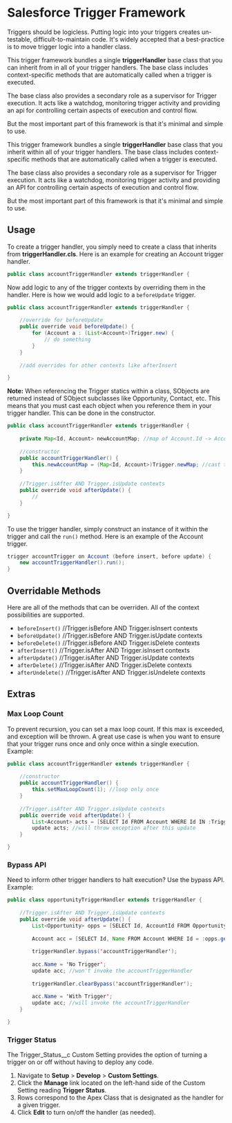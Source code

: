 # Salesforce Trigger Framework

Triggers should be logicless. Putting logic into your triggers creates un-testable, difficult-to-maintain code. It's widely accepted that a best-practice is to move trigger logic into a handler class.

This trigger framework bundles a single **triggerHandler** base class that you can inherit from in all of your trigger handlers. The base class includes context-specific methods that are automatically called when a trigger is executed.

The base class also provides a secondary role as a supervisor for Trigger execution. It acts like a watchdog, monitoring trigger activity and providing an api for controlling certain aspects of execution and control flow.

But the most important part of this framework is that it's minimal and simple to use. 

This trigger framework bundles a single **triggerHandler** base class that you inherit within all of your trigger handlers. The base class includes context-specific methods that are automatically called when a trigger is executed.

The base class also provides a secondary role as a supervisor for Trigger execution. It acts like a watchdog, monitoring trigger activity and providing an API for controlling certain aspects of execution and control flow.

But the most important part of this framework is that it's minimal and simple to use. 

## Usage ##

To create a trigger handler, you simply need to create a class that inherits from **triggerHandler.cls**. Here is an example for creating an Account trigger handler.

```java
public class accountTriggerHandler extends triggerHandler {
```

Now add logic to any of the trigger contexts by overriding them in the handler. Here is how we would add logic to a `beforeUpdate` trigger.

```java
public class accountTriggerHandler extends triggerHandler {
	
	//override for beforeUpdate
	public override void beforeUpdate() {
		for (Account a : (List<Account>)Trigger.new) {
			// do something
		}
	}
	
	//add overrides for other contexts like afterInsert

}
```

**Note:** When referencing the Trigger statics within a class, SObjects are returned instead of SObject subclasses like Opportunity, Contact, etc. This means that you must cast each object when you reference them in your trigger handler. This can be done in the constructor. 

```java
public class accountTriggerHandler extends triggerHandler {
	
	private Map<Id, Account> newAccountMap; //map of Account.Id -> Account
	
	//constructor
	public accountTriggerHandler() {
		this.newAccountMap = (Map<Id, Account>)Trigger.newMap; //cast the Map from the the Trigger context variable Trigger.newMap, which is a map of Ids to the new versions of the sObject records
	}
	
	//Trigger.isAfter AND Trigger.isUpdate contexts
	public override void afterUpdate() {
		//
	}

}
```

To use the trigger handler, simply construct an instance of it within the trigger and call the `run()` method. Here is an example of the Account trigger.

```java
trigger accountTrigger on Account (before insert, before update) {
	new accountTriggerHandler().run();
}
```

## Overridable Methods ##

Here are all of the methods that can be overriden. All of the context possibilities are supported.

* `beforeInsert()` //Trigger.isBefore AND Trigger.isInsert contexts
* `beforeUpdate()` //Trigger.isBefore AND Trigger.isUpdate contexts
* `beforeDelete()` //Trigger.isBefore AND Trigger.isDelete contexts
* `afterInsert()` //Trigger.isAfter AND Trigger.isInsert contexts
* `afterUpdate()` //Trigger.isAfter AND Trigger.isUpdate contexts
* `afterDelete()` //Trigger.isAfter AND Trigger.isDelete contexts
* `afterUndelete()` //Trigger.isAfter AND Trigger.isUndelete contexts

## Extras ##

### Max Loop Count ###

To prevent recursion, you can set a max loop count. If this max is exceeded, and exception will be thrown. A great use case is when you want to ensure that your trigger runs once and only once within a single execution. Example:

```java
public class accountTriggerHandler extends triggerHandler {
	
	//constructor
	public accountTriggerHandler() {
		this.setMaxLoopCount(1); //loop only once
	}
	
	//Trigger.isAfter AND Trigger.isUpdate contexts
	public override void afterUpdate() {
		List<Account> acts = [SELECT Id FROM Account WHERE Id IN :Trigger.newMap.keySet()];
		update acts; //will throw exception after this update
	}

}
```

### Bypass API ###

Need to inform other trigger handlers to halt execution? Use the bypass API. Example:

```java
public class opportunityTriggerHandler extends triggerHandler {
	
	//Trigger.isAfter AND Trigger.isUpdate contexts
	public override void afterUpdate() {
		List<Opportunity> opps = [SELECT Id, AccountId FROM Opportunity WHERE Id IN :Trigger.newMap.keySet()];
		
		Account acc = [SELECT Id, Name FROM Account WHERE Id = :opps.get(0).AccountId];
		
		triggerHandler.bypass('accountTriggerHandler');
		
		acc.Name = 'No Trigger';
		update acc; //won't invoke the accountTriggerHandler
		
		triggerHandler.clearBypass('accountTriggerHandler');
		
		acc.Name = 'With Trigger';
		update acc; //will invoke the accountTriggerHandler
	}

}
```

### Trigger Status ###

The Trigger_Status__c Custom Setting provides the option of turning a trigger on or off without having to deploy any code.

1. Navigate to **Setup** > **Develop** > **Custom Settings**.
2. Click the **Manage** link located on the left-hand side of the Custom Setting reading **Trigger Status**.
3. Rows correspond to the Apex Class that is designated as the handler for a given trigger.
4. Click **Edit** to turn on/off the handler (as needed).
